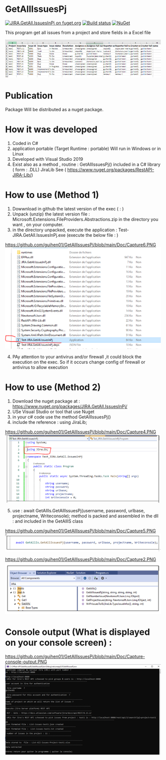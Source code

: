 # GetAllIssuesPj

[![JIRA.GetAll.IssuesInPj on fuget.org](https://www.fuget.org/packages/JIRA.GetAll.IssuesInPj/badge.svg)](https://www.fuget.org/packages/JIRA.GetAll.IssuesInPj)
[![Build status](https://ci.appveyor.com/api/projects/status/t25pekb23qqorbym?svg=true)](https://ci.appveyor.com/project/guihen01/getallissuespj)
[![NuGet](https://img.shields.io/nuget/v/JIRA.GetAll.IssuesInPj.svg)](https://www.nuget.org/packages/JIRA.GetAll.IssuesInPj/)

This program get all issues from a project and store fields in a Excel file

![alt text](https://github.com/guihen01/GetAllIssuesPj/blob/main/Doc/Capture-Excel.PNG "Logo Title Text 1")

# Publication

Package Will be distributed as a nuget package. 

# How it was developed

1. Coded in C#
2. application portable  (Target Runtime : portable) Will run in Windows  or in Linux 
2. Developed with Visual Studio 2019
3. Exist also as a method , routine : GetAllIssuesPj() included in a C# library ( form : .DLL) JiraLib 
   See ( https://www.nuget.org/packages/RestAPI-JIRA-Lib/) 

# How to use (Method 1)

1. Dowwnload in github  the latest version of the exec ( : )
2. Unpack (unzip) the latest version file : Microsoft.Extensions.FileProviders.Abstractions.zip in the directory you want , on your computer.
3. in the directory unpacked, execute the application : Test-JIRA.GetAll.IssuesInPj.exe (execute the below file :  ) 

https://github.com/guihen01/GetAllIssuesPj/blob/main/Doc/Capture6.PNG
![alt text](https://github.com/guihen01/GetAllIssuesPj/blob/main/Doc/Capture6.PNG  "Logo Title Text 1")

4. PAy attention to your antivirus and/or firewall ,it could block the execution on the exec. So if it occurs 
change config of firewall or antivirus to allow execution

# How to use (Method 2)

1. Download the nuget package at : https://www.nuget.org/packages/JIRA.GetAll.IssuesInPj/
2. USe Visual Studio or tool that use Nuget 
3. in your c# code use the method GetAllIssuesPj()
4. include the reference :   using JiraLib;

https://github.com/guihen01/GetAllIssuesPj/blob/main/Doc/Capture4.PNG
![alt text]( https://github.com/guihen01/GetAllIssuesPj/blob/main/Doc/Capture4.PNG "Logo Title Text 1")

5. use : await GetAllIs.GetAllIssuesPj(username, password, urlbase, projectname, Writeconsole);
method is packed and assembled in the dll : and included in the GetAllIS class

https://github.com/guihen01/GetAllIssuesPj/blob/main/Doc/Capture5.PNG
![alt text]( https://github.com/guihen01/GetAllIssuesPj/blob/main/Doc/Capture5.PNG "Logo Title Text 1")

https://github.com/guihen01/GetAllIssuesPj/blob/main/Doc/Capture2.PNG
 ![alt text](https://github.com/guihen01/GetAllIssuesPj/blob/main/Doc/Capture2.PNG  "Logo Title Text 1")

# Console output (What is displayed on your console screen) : 

https://github.com/guihen01/GetAllIssuesPj/blob/main/Doc/Capture-console-output.PNG
![alt text]( https://github.com/guihen01/GetAllIssuesPj/blob/main/Doc/Capture-console-output.PNG "Logo Title Text 1")
